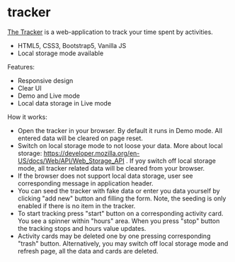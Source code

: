 # tracker
[The Tracker](https://tracker-594a6.web.app/) is a web-application to track your time spent by activities.
- HTML5, CSS3, Bootstrap5, Vanilla JS
- Local storage mode available

Features:
- Responsive design
- Clear UI
- Demo and Live mode
- Local data storage in Live mode

How it works:
- Open the tracker in your browser. By default it runs in Demo mode. All entered data will be cleared on page reset.
- Switch on local storage mode to not loose your data. More about local storage: https://developer.mozilla.org/en-US/docs/Web/API/Web_Storage_API . If yoy switch off local storage mode, all tracker related data will be cleared from your browser.
- If the browser does not support local data storage, user see corresponding message in application header. 
- You can seed the tracker with fake data or enter you data yourself by clicking "add new" button and filling the form. Note, the seeding is only enabled if there is no item in the tracker.
- To start tracking press "start" button on a corresponding activity card. You see a spinner within "hours" area. When you press "stop" button the tracking stops and hours value updates.
- Activity cards may be deleted one by one pressing corresponding "trash" button. Alternatively, you may switch off local storage mode and refresh page, all the data and cards are deleted.      
    

 

